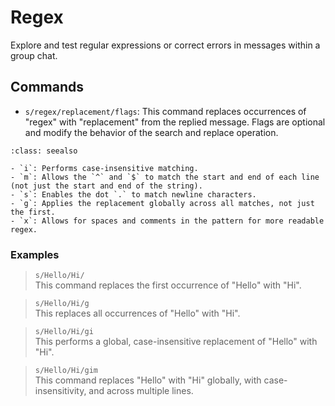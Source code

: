 # Regex

Explore and test regular expressions or correct errors in messages within a group chat.

## Commands

- `s/regex/replacement/flags`: This command replaces occurrences of "regex" with "replacement" from the replied message. Flags are optional and modify the behavior of the search and replace operation.

```{admonition} **Supported Flags**:
:class: seealso

- `i`: Performs case-insensitive matching.
- `m`: Allows the `^` and `$` to match the start and end of each line (not just the start and end of the string).
- `s`: Enables the dot `.` to match newline characters.
- `g`: Applies the replacement globally across all matches, not just the first.
- `x`: Allows for spaces and comments in the pattern for more readable regex.
```

### Examples

> `s/Hello/Hi/`<br>
> This command replaces the first occurrence of "Hello" with "Hi".

> `s/Hello/Hi/g`<br>
> This replaces all occurrences of "Hello" with "Hi".

> `s/Hello/Hi/gi`<br>
> This performs a global, case-insensitive replacement of "Hello" with "Hi".

> `s/Hello/Hi/gim`<br>
> This command replaces "Hello" with "Hi" globally, with case-insensitivity, and across multiple lines.
